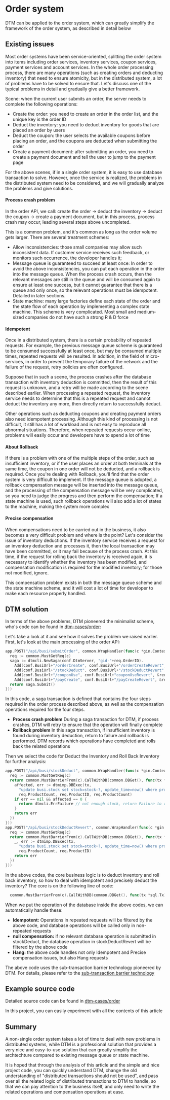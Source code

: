 # Order system
DTM can be applied to the order system, which can greatly simplify the framework of the order system, as described in detail below

## Existing issues
Most order systems have been service-oriented, splitting the order system into items including order services, inventory services, coupon services, payment services and account services. In the whole order processing process, there are many operations (such as creating orders and deducting inventory) that need to ensure atomicity, but in the distributed system, a lot of problems have to be solved to ensure that. Let's discuss one of the typical problems in detail and gradually give a better framework.

Scene: when the current user submits an order, the server needs to complete the following operations:
- Create the order: you need to create an order in the order list, and the unique key is the order ID
- Deduct the inventory: you need to deduct inventory for goods that are placed an order by users
- Deduct the coupon: the user selects the available coupons before placing an order, and the coupons are deducted when submitting the order
- Create a payment document: after submitting an order, you need to create a payment document and tell the user to jump to the payment page

For the above scenes, if in a single order system, it is easy to use database transaction to solve. However, once the service is realized, the problems in the distributed system need to be considered, and we will gradually analyze the problems and give solutions.

#### Process crash problem
In the order API, we call: create the order -> deduct the inventory -> deduct the coupon -> create a payment document, but in this process, process crash may occur, leading several steps above uncompleted.

This is a common problem, and it's common as long as the order volume gets larger. There are several treatment schemes:
- Allow inconsistencies: those small companies may allow such inconsistent data. If customer service receives such feedback, or monitors such occurrence, the developer handles it;
- Message queue is guaranteed to succeed at least once: In order to avoid the above inconsistencies, you can put each operation in the order into the message queue. When the process crash occurs, then the relevant messages are still in the queue and will be consumed again to ensure at least one success, but it cannot guarantee that there is a queue and only once, so the relevant operations must be idempotent. Detailed in later sections.
- State machine: many large factories define each state of the order and the state flow of each operation by implementing a complex state machine. This scheme is very complicated. Most small and medium-sized companies do not have such a strong R & D force

#### Idempotent
Once in a distributed system, there is a certain probability of repeated requests. For example, the previous message queue scheme is guaranteed to be consumed successfully at least once, but may be consumed multiple times, repeated requests will be resulted. In addition, in the field of micro-services, in order to prevent the temporary failure of the network and the failure of the request, retry policies are often configured.

Suppose that in such a scene, the process crashes after the database transaction with inventory deduction is committed, then the result of this request is unknown, and a retry will be made according to the scene described earlier. When processing a repeated request, the inventory service needs to determine that this is a repeated request and cannot deduct the inventory any more, then directly return to successfully deduct.

Other operations such as deducting coupons and creating payment orders also need idempotent processing. Although this kind of processing is not difficult, it still has a lot of workload and is not easy to reproduce all abnormal situations. Therefore, when repeated requests occur online, problems will easily occur and developers have to spend a lot of time

#### About Rollback
If there is a problem with one of the multiple steps of the order, such as insufficient inventory, or if the user places an order at both terminals at the same time, the coupon in one order will not be deducted, and a rollback is required. Once you're dealing with Rollback, you'll find that the order system is very difficult to implement. If the message queue is adopted, a rollback compensation message will be inserted into the message queue, and the processing of the compensation message will be very complicated, so you need to judge the progress and then perform the compensation; If a state machine is used, such rollback operations will also add a lot of states to the machine, making the system more complex

#### Precise compensation
When compensations need to be carried out in the business, it also becomes a very difficult problem and where is the point? Let's consider the issue of inventory deductions. If the inventory service receives a request for an inventory deduction and processes it, then the local transaction may have been committed, or it may fail because of the process crash. At this time, if the request for rolling back the inventory is received again, it is necessary to identify whether the inventory has been modified, and compensation modification is required for the modified inventory; for those not modified, ignore.

This compensation problem exists in both the message queue scheme and the state machine scheme, and it will cost a lot of time for developer to make each resource properly handled.

## DTM solution
In terms of the above problems, DTM pioneered the minimalist scheme, who's code can be found in [dtm-cases/order](https://github.com/dtm-labs/dtm-cases/tree/main/order):

Let's take a look at it and see how it solves the problem we raised earlier. First, let's look at the main processing of the order API:

``` go
app.POST("/api/busi/submitOrder", common.WrapHandler(func(c *gin.Context) interface{} {
  req := common.MustGetReq(c)
  saga := dtmcli.NewSaga(conf.DtmServer, "gid-"+req.OrderID).
    Add(conf.BusiUrl+"/orderCreate", conf.BusiUrl+"/orderCreateRevert", &req).
    Add(conf.BusiUrl+"/stockDeduct", conf.BusiUrl+"/stockDeductRevert", &req).
    Add(conf.BusiUrl+"/couponUse", conf.BusiUrl+"couponUseRevert", &req).
    Add(conf.BusiUrl+"/payCreate", conf.BusiUrl+"/payCreateRevert", &req)
  return saga.Submit()
}))
```

In this code, a saga transaction is defined that contains the four steps required in the order process described above, as well as the compensation operations required for the four steps.
- **Process crash problem** During a saga transaction for DTM, if process crashes, DTM will retry to ensure that the operation will finally complete
- **Rollback problem** In this saga transaction, if insufficient inventory is found during inventory deduction, return to failure and rollback is performed. DTM records which operations have completed and rolls back the related operations

Then we select the code for Deduct the Inventory and Roll Back Inventory for further analysis:
``` go
app.POST("/api/busi/stockDeduct", common.WrapHandler(func(c *gin.Context) interface{} {
  req := common.MustGetReq(c)
  return common.MustBarrierFrom(c).CallWithDB(common.DBGet(), func(tx *sql.Tx) error {
    affected, err := dtmimp.DBExec(tx,
      "update busi.stock set stock=stock-?, update_time=now() where product_id=? and stock >= ?",
      req.ProductCount, req.ProductID, req.ProductCount)
    if err == nil && affected == 0 {
      return dtmcli.ErrFailure // not enough stock, return Failure to rollback
    }
    return err
  })
}))
app.POST("/api/busi/stockDeductRevert", common.WrapHandler(func(c *gin.Context) interface{} {
  req := common.MustGetReq(c)
  return common.MustBarrierFrom(c).CallWithDB(common.DBGet(), func(tx *sql.Tx) error {
    _, err := dtmimp.DBExec(tx,
      "update busi.stock set stock=stock+?, update_time=now() where product_id=?",
      req.ProductCount, req.ProductID)
    return err
  })
}))
```


In the above codes, the core business logic is to deduct inventory and roll back inventory, so how to deal with idempotent and precisely deduct the inventory? The core is on the following line of code:
``` go
  common.MustBarrierFrom(c).CallWithDB(common.DBGet(), func(tx *sql.Tx) error { /* ... */ })
```

When we put the operation of the database inside the above codes, we can automatically handle these:
- **Idempotent:** Operations in repeated requests will be filtered by the above code, and database operations will be called only in non-repeated requests
- **null compensation:** if no relevant database operation is submitted in stockDeduct, the database operation in stockDeductRevert will be filtered by the above code
- **Hang:** the above code handles not only Idempotent and Precise compensation issues, but also Hang requests

The above code uses the sub-transaction barrier technology pioneered by DTM. For details, please refer to the [sub-transaction barrier technology](../practice/barrier.html)

## Example source code
Detailed source code can be found in [dtm-cases/order](https://github.com/dtm-labs/dtm-cases/tree/main/order)

In this project, you can easily experiment with all the contents of this article

## Summary
A non-single order system takes a lot of time to deal with new problems in distributed systems, while DTM is a professional solution that provides a very nice and easy-to-use solution that can greatly simplify the archtechture compared to existing message queue or state machine.

It is hoped that through the analysis of this article and the simple and nice project code, you can quickly understand DTM, change the old understanding of "distributed transactions should not be used", and pass over all the related logic of distributed transactions to DTM to handle, so that we can pay attention to the business itself, and only need to write the related operations and compensation operations at ease.

